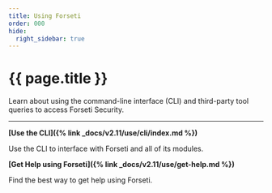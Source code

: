 ```yaml
---
title: Using Forseti
order: 000
hide:
  right_sidebar: true
---
```


# {{ page.title }}

Learn about using the command-line interface (CLI) and third-party tool queries to
access Forseti Security.

---

**[Use the CLI]({% link _docs/v2.11/use/cli/index.md %})**

Use the CLI to interface with Forseti and all of its modules.

**[Get Help using Forseti]({% link _docs/v2.11/use/get-help.md %})**

Find the best way to get help using Forseti.
